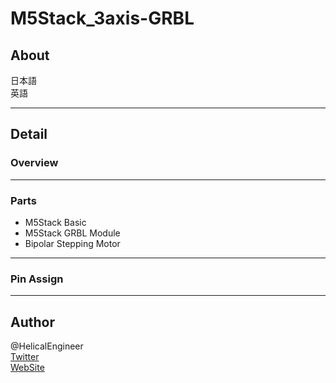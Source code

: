 # M5Stack_3axis-GRBL

## About

日本語  
英語

---

## Detail

### Overview

[](![Image](img/overview.jpg))

---

### Parts

- M5Stack Basic
- M5Stack GRBL Module
- Bipolar Stepping Motor

---

### Pin Assign

---

## Author

@HelicalEngineer  
[Twitter](https://twitter.com/HelicalEngineer "Twitter")  
[WebSite](https://helical-engineer.com/ "WebSite")  
